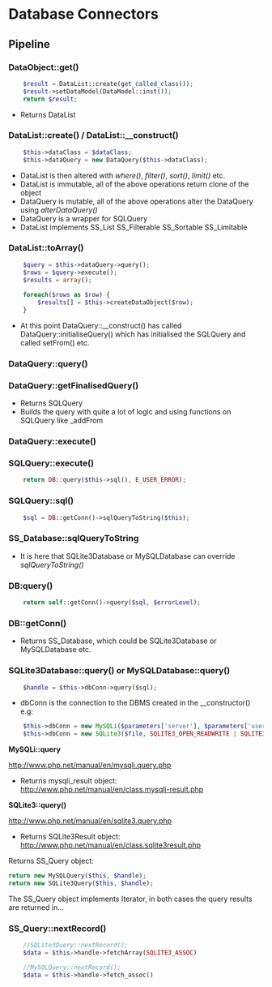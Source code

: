 # Database Connectors

## Pipeline

### DataObject::get()

```php
	$result = DataList::create(get_called_class());
	$result->setDataModel(DataModel::inst());
	return $result;
```

* Returns DataList

### DataList::create() / DataList::__construct()

```php
	$this->dataClass = $dataClass;
	$this->dataQuery = new DataQuery($this->dataClass);
```

* DataList is then altered with _where()_, _filter()_, _sort()_, _limit()_ etc.
* DataList is immutable, all of the above operations return clone of the object
* DataQuery is mutable, all of the above operations alter the DataQuery using _alterDataQuery()_
* DataQuery is a wrapper for SQLQuery
* DataList implements SS_List SS_Filterable SS_Sortable SS_Limitable

### DataList::toArray()

```php
	$query = $this->dataQuery->query();
	$rows = $query->execute();
	$results = array();
	
	foreach($rows as $row) {
		$results[] = $this->createDataObject($row);
	}
```

* At this point DataQuery::__construct() has called DataQuery::initialiseQuery() which has initialised the SQLQuery and called setFrom() etc.

### DataQuery::query()

### DataQuery::getFinalisedQuery()

* Returns SQLQuery
* Builds the query with quite a lot of logic and using functions on SQLQuery like _addFrom

### DataQuery::execute()

### SQLQuery::execute()

```php
	return DB::query($this->sql(), E_USER_ERROR);
```

### SQLQuery::sql()

```php
	$sql = DB::getConn()->sqlQueryToString($this);
```

### SS_Database::sqlQueryToString

* It is here that SQLite3Database or MySQLDatabase can override _sqlQueryToString()_ 


### DB:query()

```php
	return self::getConn()->query($sql, $errorLevel);
```

### DB::getConn()

* Returns SS_Database, which could be SQLite3Database or MySQLDatabase etc.

### SQLite3Database::query() or MySQLDatabase::query()

```php
	$handle = $this->dbConn->query($sql);
```

* dbConn is the connection to the DBMS created in the __constructor() e.g:

```php
	$this->dbConn = new MySQLi($parameters['server'], $parameters['username'], $parameters['password']);
	$this->dbConn = new SQLite3($file, SQLITE3_OPEN_READWRITE | SQLITE3_OPEN_CREATE, $parameters['key']);
```

__MySQLi::query__

http://www.php.net/manual/en/mysqli.query.php

* Returns mysqli_result object: http://www.php.net/manual/en/class.mysqli-result.php

__SQLite3::query()__

http://www.php.net/manual/en/sqlite3.query.php

* Returns SQLite3Result object: http://www.php.net/manual/en/class.sqlite3result.php

Returns SS_Query object:

```php
return new MySQLQuery($this, $handle);
return new SQLite3Query($this, $handle);
```

The SS_Query object implements Iterator, in both cases the query results are returned in...

### SS_Query::nextRecord()

```php
	//SQLite3Query::nextRecord();
	$data = $this->handle->fetchArray(SQLITE3_ASSOC)

	//MySQLQuery::nextRecord();
	$data = $this->handle->fetch_assoc()
```


